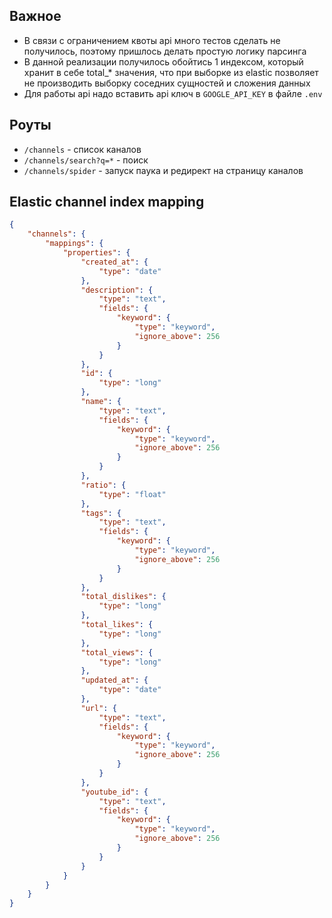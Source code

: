 ## Важное

* В связи с ограничением квоты api много тестов сделать не получилось, поэтому пришлось делать простую логику парсинга
* В данной реализации получилось обойтись 1 индексом, который хранит в себе total_* значения, что при выборке из elastic
  позволяет не производить выборку соседних сущностей и сложения данных
* Для работы api надо вставить api ключ в `GOOGLE_API_KEY` в файле `.env`
## Роуты

* `/channels` - список каналов
* `/channels/search?q=*` - поиск
* `/channels/spider` - запуск паука и редирект на страницу каналов

## Elastic channel index mapping

```json
{
    "channels": {
        "mappings": {
            "properties": {
                "created_at": {
                    "type": "date"
                },
                "description": {
                    "type": "text",
                    "fields": {
                        "keyword": {
                            "type": "keyword",
                            "ignore_above": 256
                        }
                    }
                },
                "id": {
                    "type": "long"
                },
                "name": {
                    "type": "text",
                    "fields": {
                        "keyword": {
                            "type": "keyword",
                            "ignore_above": 256
                        }
                    }
                },
                "ratio": {
                    "type": "float"
                },
                "tags": {
                    "type": "text",
                    "fields": {
                        "keyword": {
                            "type": "keyword",
                            "ignore_above": 256
                        }
                    }
                },
                "total_dislikes": {
                    "type": "long"
                },
                "total_likes": {
                    "type": "long"
                },
                "total_views": {
                    "type": "long"
                },
                "updated_at": {
                    "type": "date"
                },
                "url": {
                    "type": "text",
                    "fields": {
                        "keyword": {
                            "type": "keyword",
                            "ignore_above": 256
                        }
                    }
                },
                "youtube_id": {
                    "type": "text",
                    "fields": {
                        "keyword": {
                            "type": "keyword",
                            "ignore_above": 256
                        }
                    }
                }
            }
        }
    }
}
```
